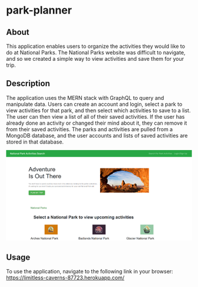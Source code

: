 # park-planner

## About
This application enables users to organize the activities they would like to do at National Parks. 
The National Parks website was difficult to navigate, and so we created a simple way to view activities and save them for your trip.

## Description
The application uses the MERN stack with GraphQL to query and manipulate data. 
Users can create an account and login, select a park to view activities for that park, and then select which activities to save to a list. The user can then view a list of all of their saved activities.
If the user has already done an activity or changed their mind about it, they can remove it from their saved activities.
The parks and activities are pulled from a MongoDB database, and the user accounts and lists of saved activities are stored in that database.

![Website](park-planner.png)

## Usage
To use the application, navigate to the following link in your browser: https://limitless-caverns-87723.herokuapp.com/